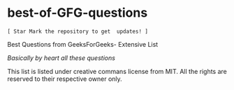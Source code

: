 # best-of-GFG-questions
``` [ Star Mark the repository to get  updates! ] ```

Best Questions from GeeksForGeeks- Extensive List

*Basically by heart all these questions*

This list is listed under creative commans license from MIT. All the rights are reserved to their respective owner only. 
